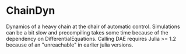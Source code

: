 # ChainDyn
Dynamics of a heavy chain at the chair of automatic control. Simulations can be a bit slow and precompiling takes some time because of the dependency on DifferentialEquations. Calling DAE requires Julia >= 1.2 because of an "unreachable" in earlier julia versions.
